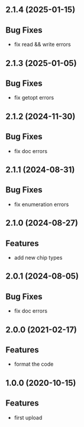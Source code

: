 ## 2.1.4 (2025-01-15)

## Bug Fixes

- fix read && write errors

## 2.1.3 (2025-01-05)

## Bug Fixes

- fix getopt errors

## 2.1.2 (2024-11-30)

## Bug Fixes

- fix doc errors

## 2.1.1 (2024-08-31)

## Bug Fixes

- fix enumeration errors

## 2.1.0 (2024-08-27)

## Features

- add new chip types

## 2.0.1 (2024-08-05)

## Bug Fixes

- fix doc errors

## 2.0.0 (2021-02-17)

## Features

- format the code

## 1.0.0 (2020-10-15)

## Features

- first upload

